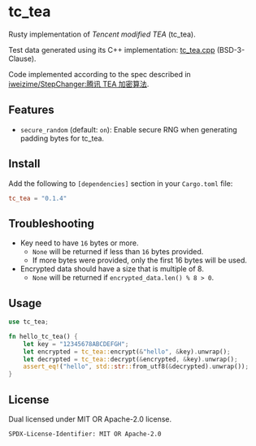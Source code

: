 # tc_tea

Rusty implementation of _Tencent modified TEA_ (tc_tea).

Test data generated using its C++ implementation: [tc_tea.cpp][tc_tea_cpp] (BSD-3-Clause).

Code implemented according to the spec described in
[iweizime/StepChanger:腾讯 TEA 加密算法][tc_tea_spec].

## Features

* `secure_random` (default: `on`): Enable secure RNG when generating padding bytes for tc_tea.

## Install

Add the following to `[dependencies]` section in your `Cargo.toml` file:

```toml
tc_tea = "0.1.4"
```

## Troubleshooting

* Key need to have `16` bytes or more.
  * `None` will be returned if less than `16` bytes provided.
  * If more bytes were provided, only the first 16 bytes will be used.
* Encrypted data should have a size that is multiple of 8.
  * `None` will be returned if `encrypted_data.len() % 8 > 0`.

## Usage

```rust
use tc_tea;

fn hello_tc_tea() {
    let key = "12345678ABCDEFGH";
    let encrypted = tc_tea::encrypt(&"hello", &key).unwrap();
    let decrypted = tc_tea::decrypt(&encrypted, &key).unwrap();
    assert_eq!("hello", std::str::from_utf8(&decrypted).unwrap());
}
```

## License

Dual licensed under MIT OR Apache-2.0 license.

```license
SPDX-License-Identifier: MIT OR Apache-2.0
```

[tc_tea_cpp]: https://github.com/TarsCloud/TarsCpp/blob/a6d5ed8/util/src/tc_tea.cpp
[tc_tea_spec]: https://github.com/iweizime/StepChanger/wiki/%E8%85%BE%E8%AE%AFTEA%E5%8A%A0%E5%AF%86%E7%AE%97%E6%B3%95
